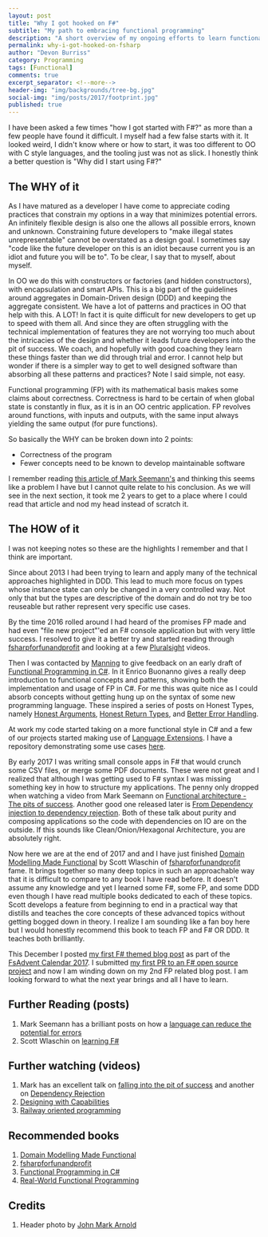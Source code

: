 ```yaml
---
layout: post
title: "Why I got hooked on F#"
subtitle: "My path to embracing functional programming"
description: "A short overview of my ongoing efforts to learn functional programming, specifically F#"
permalink: why-i-got-hooked-on-fsharp
author: "Devon Burriss"
category: Programming
tags: [Functional]
comments: true
excerpt_separator: <!--more-->
header-img: "img/backgrounds/tree-bg.jpg"
social-img: "img/posts/2017/footprint.jpg"
published: true
---
```


I have been asked a few times "how I got started with F#?" as more than a few people have found it difficult. I myself had a few false starts with it. It looked weird, I didn't know where or how to start, it was too different to OO with C style languages, and the tooling just was not as slick. I honestly think a better question is "Why did I start using F#?"
<!--more-->

## The WHY of it

As I have matured as a developer I have come to appreciate coding practices that constrain my options in a way that minimizes potential errors. An infinitely flexible design is also one the allows all possible errors, known and unknown. Constraining future developers to "make illegal states unrepresentable" cannot be overstated as a design goal. I sometimes say "code like the future developer on this is an idiot because current you is an idiot and future you will be to". To be clear, I say that to myself, about myself.

In OO we do this with constructors or factories (and hidden constructors), with encapsulation and smart APIs. This is a big part of the guidelines around aggregates in Domain-Driven design (DDD) and keeping the aggregate consistent. We have a lot of patterns and practices in OO that help with this. A LOT! In fact it is quite difficult for new developers to get up to speed with them all. And since they are often struggling with the technical implementation of features they are not worrying too much about the intricacies of the design and whether it leads future developers into the pit of success. We coach, and hopefully with good coaching they learn these things faster than we did through trial and error. I cannot help but wonder if there is a simpler way to get to well designed software than absorbing all these patterns and practices? Note I said simple, not easy.

Functional programming (FP) with its mathematical basis makes some claims about correctness. Correctness is hard to be certain of when global state is constantly in flux, as it is in an OO centric application. FP revolves around functions, with inputs and outputs, with the same input always yielding the same output (for pure functions).

So basically the WHY can be broken down into 2 points:

- Correctness of the program
- Fewer concepts need to be known to develop maintainable software

I remember reading [this article of Mark Seemann's](http://blog.ploeh.dk/2015/04/13/less-is-more-language-features/) and thinking this seems like a problem I have but I cannot quite relate to his conclusion. As we will see in the next section, it took me 2 years to get to a place where I could read that article and nod my head instead of scratch it.

## The HOW of it

I was not keeping notes so these are the highlights I remember and that I think are important.

Since about 2013 I had been trying to learn and apply many of the technical approaches highlighted in DDD. This lead to much more focus on types whose instance state can only be changed in a very controlled way. Not only that but the types are descriptive of the domain and do not try be too reuseable but rather represent very specific use cases.

By the time 2016 rolled around I had heard of the promises FP made and had even "file new project"'ed an F# console application but with very little success. I resolved to give it a better try and started reading through [fsharpforfunandprofit](https://fsharpforfunandprofit.com/books/#downloadable-ebook-of-this-site) and looking at a few [Pluralsight](https://www.pluralsight.com/search?q=F%23&categories=course) videos.

Then I was contacted by [Manning](https://www.manning.com/) to give feedback on an early draft of [Functional Programming in C#](https://www.manning.com/books/functional-programming-in-c-sharp). In it Enrico Buonanno gives a really deep introduction to functional concepts and patterns, showing both the implementation and usage of FP in C#. For me this was quite nice as I could absorb concepts without getting hung up on the syntax of some new programming language. These inspired a series of posts on Honest Types, namely [Honest Arguments](/honest-arguments/), [Honest Return Types](/honest-return-types/), and [Better Error Handling](/better-error-handling/).

At work my code started taking on a more functional style in C# and a few of our projects started making use of [Language Extensions](https://github.com/louthy/language-ext). I have a repository demonstrating some use cases [here](https://github.com/dburriss/ElevatedExamples).

By early 2017 I was writing small console apps in F# that would crunch some CSV files, or merge some PDF documents. These were not great and I realized that although I was getting used to F# syntax I was missing something key in how to structure my applications. The penny only dropped when watching a video from Mark Seemann on [Functional architecture - The pits of success](https://www.youtube.com/watch?v=US8QG9I1XW0). Another good one released later is [From Dependency injection to dependency rejection](https://www.youtube.com/watch?v=cxs7oLGrxQ4). Both of these talk about purity and composing applications so the code with dependencies on IO are on the outside. If this sounds like Clean/Onion/Hexagonal Architecture, you are absolutely right.

Now here we are at the end of 2017 and and I have just finished [Domain Modelling Made Functional](https://fsharpforfunandprofit.com/books/#domain-modeling-made-functional-ebook-and-paper) by Scott Wlaschin of [fsharpforfunandprofit](https://fsharpforfunandprofit.com/) fame. It brings together so many deep topics in such an approachable way that it is difficult to compare to any book I have read before. It doesn't assume any knowledge and yet I learned some F#, some FP, and some DDD even though I have read multiple books dedicated to each of these topics. Scott develops a feature from beginning to end in a practical way that distills and teaches the core concepts of these advanced topics without getting bogged down in theory. I realize I am sounding like a fan boy here but I would honestly recommend this book to teach FP and F# OR DDD. It teaches both brilliantly.

This December I posted [my first F# themed blog post](/argument-for-fp/) as part of the [FsAdvent Calendar 2017](https://sergeytihon.com/2017/10/22/f-advent-calendar-in-english-2017/). I submitted [my first PR to an F# open source project](https://github.com/giraffe-fsharp/giraffe-template/pull/4) and now I am winding down on my 2nd FP related blog post. I am looking forward to what the next year brings and all I have to learn.


## Further Reading (posts)

1. Mark Seemann has a brilliant posts on how a [language can reduce the potential for errors](http://blog.ploeh.dk/2015/04/13/less-is-more-language-features/)
1. Scott Wlaschin on [learning F#](https://fsharpforfunandprofit.com/learning-fsharp/)

## Further watching (videos)

1. Mark has an excellent talk on [falling into the pit of success](https://www.youtube.com/watch?v=US8QG9I1XW0) and another on [Dependency Rejection](https://www.youtube.com/watch?v=cxs7oLGrxQ4)
1. [Designing with Capabilities](https://vimeo.com/162209391)
1. [Railway oriented programming](https://vimeo.com/113707214)

## Recommended books

1. [Domain Modelling Made Functional](https://fsharpforfunandprofit.com/books/#domain-modeling-made-functional-ebook-and-paper)
1. [fsharpforfunandprofit](https://fsharpforfunandprofit.com/books/#downloadable-ebook-of-this-site)
1. [Functional Programming in C#](https://www.manning.com/books/functional-programming-in-c-sharp)
1. [Real-World Functional Programming](https://www.manning.com/books/real-world-functional-programming)

## Credits

1. Header photo by [John Mark Arnold](https://unsplash.com/@johnmarkarnold)
